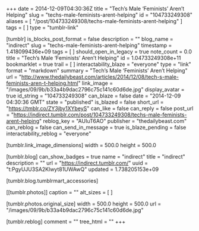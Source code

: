 +++
date = 2014-12-09T04:30:36Z
title = "Tech’s Male ‘Feminists’ Aren’t Helping"
slug = "techs-male-feminists-arent-helping"
id = "104733249308"
aliases = [ "/post/104733249308/techs-male-feminists-arent-helping" ]
tags = [ ]
type = "tumblr-link"

[tumblr]
is_blocks_post_format = false
description = ""
blog_name = "indirect"
slug = "techs-male-feminists-arent-helping"
timestamp = 1.418099436e+09
tags = [ ]
should_open_in_legacy = true
note_count = 0.0
title = "Tech’s Male ‘Feminists’ Aren’t Helping"
id = 1.04733249308e+11
bookmarklet = true
trail = [ ]
interactability_blaze = "everyone"
type = "link"
format = "markdown"
summary = "Tech’s Male ‘Feminists’ Aren’t Helping"
url = "http://www.thedailybeast.com/articles/2014/12/08/tech-s-male-feminists-aren-t-helping.html"
link_image = "/images/09/9b/b33a4b9dac2796c75c141c60d6de.jpg"
display_avatar = true
id_string = "104733249308"
can_blaze = false
date = "2014-12-09 04:30:36 GMT"
state = "published"
is_blazed = false
short_url = "https://tmblr.co/ZY3jby1XYbeyS"
can_like = false
can_reply = false
post_url = "https://indirect.tumblr.com/post/104733249308/techs-male-feminists-arent-helping"
reblog_key = "AUIuT6AO"
publisher = "thedailybeast.com"
can_reblog = false
can_send_in_message = true
is_blaze_pending = false
interactability_reblog = "everyone"

[tumblr.link_image_dimensions]
width = 500.0
height = 500.0

[tumblr.blog]
can_show_badges = true
name = "indirect"
title = "indirect"
description = ""
url = "https://indirect.tumblr.com/"
uuid = "t:PgyUJU3SA2Klwyt81UWAwQ"
updated = 1.738205153e+09

[tumblr.blog.tumblrmart_accessories]

[[tumblr.photos]]
caption = ""
alt_sizes = [ ]

[tumblr.photos.original_size]
width = 500.0
height = 500.0
url = "/images/09/9b/b33a4b9dac2796c75c141c60d6de.jpg"

[tumblr.reblog]
comment = ""
tree_html = ""
+++
